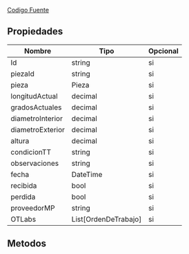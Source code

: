 [Codigo Fuente](https://github.com/hugogzz93/anlab-backend/blob/eia-db/Controllers/MaterialesDePruebaController.cs)

## Propiedades
|Nombre|Tipo|Opcional|
|---|---|---|
|Id|string|si|
|piezaId|string|si|
|pieza|Pieza|si|
|longitudActual|decimal|si|
|gradosActuales|decimal|si|
|diametroInterior|decimal|si|
|diametroExterior|decimal|si|
|altura|decimal|si|
|condicionTT|string|si|
|observaciones|string|si|
|fecha|DateTime|si|
|recibida|bool|si|
|perdida|bool|si|
|proveedorMP|string|si|
|OTLabs|List[OrdenDeTrabajo]|si|

## Metodos

